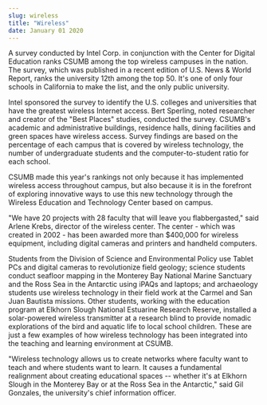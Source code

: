 ```yaml
---
slug: wireless
title: "Wireless"
date: January 01 2020
---
```


 
<p>
  A survey conducted by Intel Corp. in conjunction with the Center for Digital
  Education ranks CSUMB among the top wireless campuses in the nation. The
  survey, which was published in a recent edition of U.S. News &amp; World
  Report, ranks the university 12th among the top 50. It's one of only four
  schools in California to make the list, and the only public university.
</p>
<p>
  Intel sponsored the survey to identify the U.S. colleges and universities that
  have the greatest wireless Internet access. Bert Sperling, noted researcher
  and creator of the "Best Places" studies, conducted the survey. CSUMB's
  academic and administrative buildings, residence halls, dining facilities and
  green spaces have wireless access. Survey findings are based on the percentage
  of each campus that is covered by wireless technology, the number of
  undergraduate students and the computer-to-student ratio for each school.
</p>
<p>
  CSUMB made this year's rankings not only because it has implemented wireless
  access throughout campus, but also because it is in the forefront of exploring
  innovative ways to use this new technology through the Wireless Education and
  Technology Center based on campus.
</p>
<p>
  "We have 20 projects with 28 faculty that will leave you flabbergasted," said
  Arlene Krebs, director of the wireless center. The center - which was created
  in 2002 - has been awarded more than $400,000 for wireless equipment,
  including digital cameras and printers and handheld computers.
</p>
<p>
  Students from the Division of Science and Environmental Policy use Tablet PCs
  and digital cameras to revolutionize field geology; science students conduct
  seafloor mapping in the Monterey Bay National Marine Sanctuary and the Ross
  Sea in the Antarctic using iPAQs and laptops; and archaeology students use
  wireless technology in their field work at the Carmel and San Juan Bautista
  missions. Other students, working with the education program at Elkhorn Slough
  National Estuarine Research Reserve, installed a solar-powered wireless
  transmitter at a research blind to provide nomadic explorations of the bird
  and aquatic life to local school children. These are just a few examples of
  how wireless technology has been integrated into the teaching and learning
  environment at CSUMB.
</p>
<p>
  "Wireless technology allows us to create networks where faculty want to teach
  and where students want to learn. It causes a fundamental realignment about
  creating educational spaces -- whether it's at Elkhorn Slough in the Monterey
  Bay or at the Ross Sea in the Antarctic," said Gil Gonzales, the university's
  chief information officer.
</p>
 
